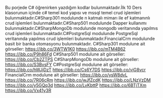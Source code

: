   
  Bu porjede C# öğrenirken yazdığım kodlar bulunmaktadır.İlk 10 Ders klasorunun içinde c# temel kod yapısı ve mssql temel crud işlemleri bulunmaktadır.C#Sharp301 modulunde n katmalı mimarı ile ef katmanınlı crud işlemleri bulunmaktadır.C#Sharp501 modulunde Dapper kullanımı bulunmaktadır.C#SharpMongoDb modulunde mongodb veritanında yapılmıs crud işlemleri bulunmaktadır.C#PostgreSql modulunde PostgreSql veritanında yapılmıs crud işlemleri bulunmaktadır.FinancialCrm modulunde basit bir banka otomasyonu bulunmaktadır.
  C#Sharp301 modulune ait görseller:
https://ibb.co/3WTW1K0
https://ibb.co/mTM4B62
https://ibb.co/P9h86Fd
  C#Sharp501 modulune ait görseller: 
https://ibb.co/Cb2ZTPS
  C#SharpMongoDb modulune ait görseller: 
https://ibb.co/S3BvsFY
  C#PostgreSql modulune ait görseller:
https://ibb.co/hWJjDzT
https://ibb.co/Cs6Y7DS
https://ibb.co/vjG8vcr
  FinancialCrm modulune ait görseller:
https://ibb.co/ysW8dvL
https://ibb.co/7R06cRm
https://ibb.co/wJfZcdK
https://ibb.co/LNzVzDM
https://ibb.co/y5GQq3d
https://ibb.co/LvKbttP
https://ibb.co/6BTjTXm
https://ibb.co/Vx41y3R
